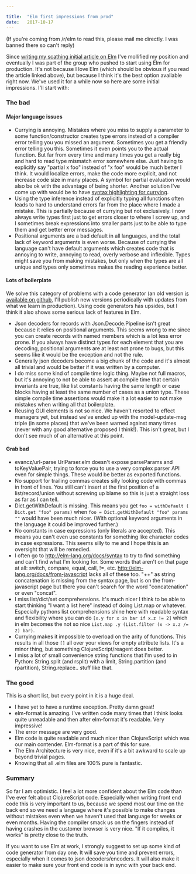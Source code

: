 ```yaml
---

title:	"Elm first impressions from prod"
date:	2017-10-17
---
```


(If you're coming from /r/elm to read this, please mail me directly. I was banned there so can't reply)

Since [writing my scathing initial article on Elm](https://hackernoon.com/a-small-dive-into-and-rejection-of-elm-8217fd5da235) I've mollified my position and eventually I was part of the group who pushed to start using Elm for production. It's not because I love Elm (which should be obvious if you read the article linked above), but because I think it's the best option available right now. We've used it for a while now so here are some initial impressions. I'll start with:

### The bad

#### Major language issues

* Currying is annoying. Mistakes where you miss to supply a parameter to some function/constructor creates type errors instead of a compiler error telling you you missed an argument. Sometimes you get a friendly error telling you this. Sometimes it even points you to the actual function. But far from every time and many times you get a really big and hard to read type mismatch error somewhere else. Just having to explicitly say "partial x foo" instead of "x foo" would be much better I think. It would localize errors, make the code more explicit, and not increase code size in many places. A symbol for partial evaluation would also be ok with the advantage of being shorter. Another solution I've come up with would be to have [syntax highlighting for currying](https://github.com/durkiewicz/elm-plugin/issues/74).
* Using the type inference instead of explicitly typing all functions often leads to hard to understand errors far from the place where I made a mistake. This is partially because of currying but not exclusively. I now always write types first just to get errors closer to where I screw up, and I sometimes break expressions into smaller parts just to be able to type them and get better error messages.
* Positional arguments are a bad default in all languages, and the total lack of keyword arguments is even worse. Because of currying the language can't have default arguments which creates code that is annoying to write, annoying to read, overly verbose and inflexible. Types might save you from making mistakes, but only when the types are all unique and types only sometimes makes the reading experience better.

#### Lots of boilerplate

We solve this category of problems with a code generator (an old version [is available on github](https://github.com/boxed/elm-cog), I'll publish new versions periodically with updates from what we learn in production). Using code generators has upsides, but I think it also shows some serious lack of features in Elm.

* Json decoders for records with Json.Decode.Pipeline isn't great because it relies on positional arguments. This seems wrong to me since you can create records with named members which is a lot less error prone. If you always have distinct types for each element that you are decoding, positional arguments are at least not prone to bugs, but this seems like it would be the exception and not the rule.
* Generally json decoders become a big chunk of the code and it's almost all trivial and would be better if it was written by a computer.
* I do miss some kind of compile time logic thing. Maybe not full macros, but it's annoying to not be able to assert at compile time that certain invariants are true, like list constants having the same length or case blocks having at least the same number of cases as a union type. These simple compile time assertions would make it a lot easier to not make mistakes when writing all that boilerplate.
* Reusing GUI elements is not so nice. We haven't resorted to effect managers yet, but instead we've ended up with the model-update-msg triple (in some places) that we've been warned against many times (never with any good alternative proposed I think!). This isn't great, but I don't see much of an alternative at this point.

#### Grab bad

* evancz/url-parse UrlParser.elm doesn't expose parseParams and toKeyValuePair, trying to force you to use a very complex parser API even for simple things. These would be better as exported functions.
* No support for trailing commas creates silly looking code with commas in front of lines. You still can't insert at the first position of a list/record/union without screwing up blame so this is just a straight loss as far as I can tell.
* Dict.getWithDefault is missing. This means you get `foo = withDefault ( Dict.get "foo" params)` when `foo = Dict.getWithDefault "foo" params ""` would have been much nicer. (With optional keyword arguments in the language it could be improved further.)
* No constants in case expressions (only literals are accepted). This means you can't even use constants for something like character codes in case expressions. This seems silly to me and I hope this is an oversight that will be remedied.
* I often go to <http://elm-lang.org/docs/syntax> to try to find something and can't find what I'm looking for. Some words that aren't on that page at all: switch, compare, equal, call, !=, etc. <http://elm-lang.org/docs/from-javascript> lacks all of these too. "++" as string concatenation is missing from the syntax page, but is on the from-javascript page but there you can't search for the word "concatenation" or even "concat".
* I miss list/dict/set comprehensions. It's much nicer I think to be able to start thinking "I want a list here" instead of doing List.map or whatever. Especially pythons list comprehensions shine here with readable syntax and flexibility where you can do `[x.y for x in bar if x.z != 2]` which in elm becomes the not so nice `List.map .y (List.filter (x -> x.z /= 2) bar)`.
* Currying makes it impossible to overload on the arity of functions. This results in all those `[]` all over your views for empty attribute lists. It's a minor thing, but something ClojureScript/reagent does better.
* I miss a lot of small convenience string functions that I'm used to in Python: String.split (and rsplit) with a limit, String.partition (and rpartition), String.replace.. stuff like that.

### The good

This is a short list, but every point in it is a huge deal.

* I have yet to have a runtime exception. Pretty damn great!
* elm-format is amazing. I've written code many times that I think looks quite unreadable and then after elm-format it's readable. Very impressive!
* The error message are very good.
* Elm code is quite readable and much nicer than ClojureScript which was our main contender. Elm-format is a part of this for sure.
* The Elm Architecture is very nice, even if it's a bit awkward to scale up beyond trivial pages.
* Knowing that all .elm files are 100% pure is fantastic.

### Summary

So far I am optimistic. I feel a lot more confident about the Elm code than I've ever felt about ClojureScript code. Especially when writing front end code this is very important to us, because we spend most our time on the back end so we need a language where it's possible to make changes without mistakes even when we haven't used that language for weeks or even months. Having the compiler smack us on the fingers instead of having crashes in the customer browser is very nice. "If it compiles, it works" is pretty close to the truth.

If you want to use Elm at work, I strongly suggest to set up some kind of code generator from day one. It will save you time and prevent errors, especially when it comes to json decoders/encoders. It will also make it easier to make sure your front end code is in sync with your back end.

